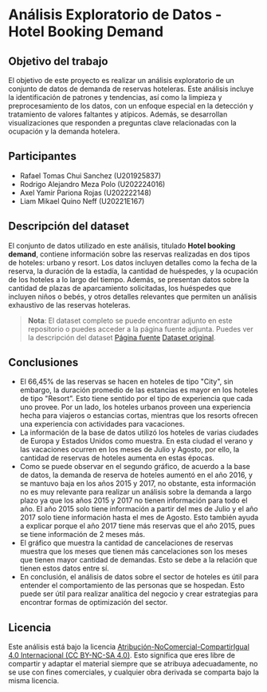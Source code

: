 # Análisis Exploratorio de Datos - Hotel Booking Demand

## Objetivo del trabajo

El objetivo de este proyecto es realizar un análisis exploratorio de un conjunto de datos de demanda de reservas hoteleras. Este análisis incluye la identificación de patrones y tendencias, así como la limpieza y preprocesamiento de los datos, con un enfoque especial en la detección y tratamiento de valores faltantes y atípicos. Además, se desarrollan visualizaciones que responden a preguntas clave relacionadas con la ocupación y la demanda hotelera.

## Participantes

- Rafael Tomas Chui Sanchez		(U201925837)
- Rodrigo Alejandro Meza Polo	(U202224016)         
- Axel Yamir Pariona Rojas		(U202222148) 
- Liam Mikael Quino Neff		(U20221E167)


## Descripción del dataset

El conjunto de datos utilizado en este análisis, titulado **Hotel booking demand**, contiene información sobre las reservas realizadas en dos tipos de hoteles: urbano y resort. Los datos incluyen detalles como la fecha de la reserva, la duración de la estadía, la cantidad de huéspedes, y la ocupación de los hoteles a lo largo del tiempo. Además, se presentan datos sobre la cantidad de plazas de aparcamiento solicitadas, los huéspedes que incluyen niños o bebés, y otros detalles relevantes que permiten un análisis exhaustivo de las reservas hoteleras.

> **Nota**: El dataset completo se puede encontrar adjunto en este repositorio o puedes acceder a la página fuente adjunta.
Puedes ver la descripción del dataset [Página fuente](https://www.sciencedirect.com/science/article/pii/S2352340918315191) [Dataset original](data).


## Conclusiones
- El 66,45% de las reservas se hacen en hoteles de tipo "City", sin embargo, la duración promedio de las estancias es mayor en los hoteles de tipo "Resort”. Esto tiene sentido por el tipo de experiencia que cada uno provee. Por un lado, los hoteles urbanos proveen una experiencia hecha para viajeros o estancias cortas, mientras que los resorts ofrecen una experiencia con actividades para vacaciones.
- La información de la base de datos utilizó los hoteles de varias ciudades de Europa y Estados Unidos como muestra. En esta ciudad el verano y las vacaciones ocurren en los meses de Julio y Agosto, por ello, la cantidad de reservas de hoteles aumenta en estas épocas.
- Como se puede observar en el segundo gráfico, de acuerdo a la base de datos, la demanda de reserva de hoteles aumentó en el año 2016, y se mantuvo baja en los años 2015 y 2017, no obstante, esta información no es muy relevante para realizar un análisis sobre la demanda a largo plazo ya que los años 2015 y 2017 no tienen información para todo el año. El año 2015 solo tiene información a partir del mes de Julio y el año 2017 solo tiene información hasta el mes de Agosto. Esto también ayuda a explicar porque el año 2017 tiene más reservas que el año 2015, pues se tiene información de 2 meses más.
- El gráfico que muestra la cantidad de cancelaciones de reservas muestra que los meses que tienen más cancelaciones son los meses que tienen mayor cantidad de demandas. Esto se debe a la relación que tienen estos datos entre sí.
- En conclusión, el análisis de datos sobre el sector de hoteles es útil para entender el comportamiento de las personas que se hospedan. Esto puede ser útil para realizar analítica del negocio y crear estrategias para encontrar formas de optimización del sector.

 
## Licencia

Este análisis está bajo la licencia [Atribución-NoComercial-CompartirIgual 4.0 Internacional (CC BY-NC-SA 4.0)](https://creativecommons.org/licenses/by-nc-sa/4.0/deed.es). Esto significa que eres libre de compartir y adaptar el material siempre que se atribuya adecuadamente, no se use con fines comerciales, y cualquier obra derivada se comparta bajo la misma licencia.
